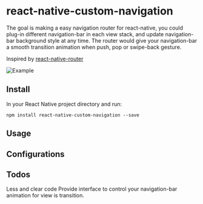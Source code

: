 react-native-custom-navigation
===================
The goal is making a easy navigation router for react-native, you could plug-in different navigation-bar in each view stack, and update navigation-bar background style at any time. The router would give your navigation-bar a smooth transition animation when push, pop or swipe-back gesture.

Inspired by [react-native-router](https://github.com/t4t5/react-native-router)

![Example](https://www.dropbox.com/s/3jqguw37buhagu4/demo.gif?dl=1)

Install
-------

In your React Native project directory and run:

```npm install react-native-custom-navigation --save```

Usage
-------


Configurations
--------------


Todos
-------
Less and clear code
Provide interface to control your navigation-bar animation for view is transition.